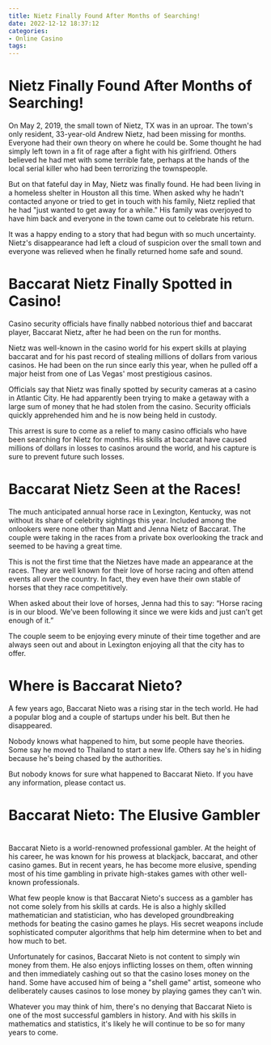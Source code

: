 ```yaml
---
title: Nietz Finally Found After Months of Searching!
date: 2022-12-12 18:37:12
categories:
- Online Casino
tags:
---
```



#  Nietz Finally Found After Months of Searching!

On May 2, 2019, the small town of Nietz, TX was in an uproar. The town's only resident, 33-year-old Andrew Nietz, had been missing for months. Everyone had their own theory on where he could be. Some thought he had simply left town in a fit of rage after a fight with his girlfriend. Others believed he had met with some terrible fate, perhaps at the hands of the local serial killer who had been terrorizing the townspeople.

But on that fateful day in May, Nietz was finally found. He had been living in a homeless shelter in Houston all this time. When asked why he hadn't contacted anyone or tried to get in touch with his family, Nietz replied that he had "just wanted to get away for a while." His family was overjoyed to have him back and everyone in the town came out to celebrate his return.

It was a happy ending to a story that had begun with so much uncertainty. Nietz's disappearance had left a cloud of suspicion over the small town and everyone was relieved when he finally returned home safe and sound.

#  Baccarat Nietz Finally Spotted in Casino!

Casino security officials have finally nabbed notorious thief and baccarat player, Baccarat Nietz, after he had been on the run for months.

Nietz was well-known in the casino world for his expert skills at playing baccarat and for his past record of stealing millions of dollars from various casinos. He had been on the run since early this year, when he pulled off a major heist from one of Las Vegas' most prestigious casinos.

Officials say that Nietz was finally spotted by security cameras at a casino in Atlantic City. He had apparently been trying to make a getaway with a large sum of money that he had stolen from the casino. Security officials quickly apprehended him and he is now being held in custody.

This arrest is sure to come as a relief to many casino officials who have been searching for Nietz for months. His skills at baccarat have caused millions of dollars in losses to casinos around the world, and his capture is sure to prevent future such losses.

#  Baccarat Nietz Seen at the Races!

The much anticipated annual horse race in Lexington, Kentucky, was not without its share of celebrity sightings this year. Included among the onlookers were none other than Matt and Jenna Nietz of Baccarat. The couple were taking in the races from a private box overlooking the track and seemed to be having a great time.

This is not the first time that the Nietzes have made an appearance at the races. They are well known for their love of horse racing and often attend events all over the country. In fact, they even have their own stable of horses that they race competitively.

When asked about their love of horses, Jenna had this to say: “Horse racing is in our blood. We’ve been following it since we were kids and just can’t get enough of it.”

The couple seem to be enjoying every minute of their time together and are always seen out and about in Lexington enjoying all that the city has to offer.

#  Where is Baccarat Nieto?

A few years ago, Baccarat Nieto was a rising star in the tech world. He had a popular blog and a couple of startups under his belt. But then he disappeared.

Nobody knows what happened to him, but some people have theories. Some say he moved to Thailand to start a new life. Others say he's in hiding because he's being chased by the authorities.

But nobody knows for sure what happened to Baccarat Nieto. If you have any information, please contact us.

#  Baccarat Nieto: The Elusive Gambler
#

Baccarat Nieto is a world-renowned professional gambler. At the height of his career, he was known for his prowess at blackjack, baccarat, and other casino games. But in recent years, he has become more elusive, spending most of his time gambling in private high-stakes games with other well-known professionals.

What few people know is that Baccarat Nieto's success as a gambler has not come solely from his skills at cards. He is also a highly skilled mathematician and statistician, who has developed groundbreaking methods for beating the casino games he plays. His secret weapons include sophisticated computer algorithms that help him determine when to bet and how much to bet.

Unfortunately for casinos, Baccarat Nieto is not content to simply win money from them. He also enjoys inflicting losses on them, often winning and then immediately cashing out so that the casino loses money on the hand. Some have accused him of being a "shell game" artist, someone who deliberately causes casinos to lose money by playing games they can't win.

Whatever you may think of him, there's no denying that Baccarat Nieto is one of the most successful gamblers in history. And with his skills in mathematics and statistics, it's likely he will continue to be so for many years to come.